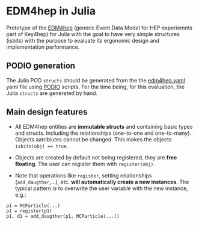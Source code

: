 # EDM4hep in Julia

Prototype of the [EDM4hep](https://github.com/key4hep/EDM4hep) (generic Event Data Model for HEP experiemnts part of Key4hep) for Julia with the goal to have very simple structures (isbits) with the purpose to evaluate its ergonomic design and implementation performance.

## PODIO generation
The Julia POD `structs` should be generated from the the [edm4hep.yaml](https://github.com/key4hep/EDM4hep/blob/main/edm4hep.yaml) yaml file using [PODIO](https://github.com/AIDASoft/podio) scripts. For the time being, for this evaluation, the Julia `structs` are generated by hand.

## Main design features
- All EDM4hep entities are **immutable structs** and containing basic types and structs. Including the relationships (one-to-one and one-to-many). Objects aatribiutes cannot be changed. This makes the objects `isbits(obj) == true`.

- Objects are created by default not being registered, they are **free floating**. The user can register them with `register(obj)`.
- Note that operations like `register`, setting  relationships (`add_daugther`,...), etc. **will automatically create a new instances**. The typical pattern is to overwrite the user variable with the new instance, e.g.:
```
p1 = MCParticle(...)
p1 = register(p1)
p1, d1 = add_daugther(p1, MCParticle(...))
``` 


